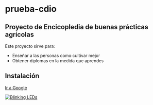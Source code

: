 # prueba-cdio
## Proyecto de Encicopledia de buenas prácticas agrícolas

Este proyecto sirve para:

* Enseñar a las personas como cultivar mejor
* Obtener diplomas en la medida que aprendes

## Instalación

[Ir a Google](www.google.com)

[![Blinking LEDs](http://img.youtube.com/vi/BCMMIrGpfQc/0.jpg)](https://youtu.be/BCMMIrGpfQc)
